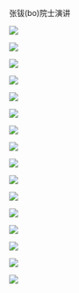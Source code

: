 张钹(bo)院士演讲

![](https://gitee.com/hxc8/images2/raw/master/img/202407172211826.jpg)

![](https://gitee.com/hxc8/images2/raw/master/img/202407172211580.jpg)

![](https://gitee.com/hxc8/images2/raw/master/img/202407172211454.jpg)

![](images/WEBRESOURCE67b6171b5367921a1311227fd090b85aimage.png)

![](https://gitee.com/hxc8/images2/raw/master/img/202407172211390.jpg)

![](https://gitee.com/hxc8/images2/raw/master/img/202407172211078.jpg)

![](https://gitee.com/hxc8/images2/raw/master/img/202407172211496.jpg)

![](https://gitee.com/hxc8/images2/raw/master/img/202407172211636.jpg)

![](https://gitee.com/hxc8/images2/raw/master/img/202407172211625.jpg)

![](https://gitee.com/hxc8/images2/raw/master/img/202407172211573.jpg)

![](https://gitee.com/hxc8/images2/raw/master/img/202407172211663.jpg)

![](https://gitee.com/hxc8/images2/raw/master/img/202407172211749.jpg)

![](https://gitee.com/hxc8/images2/raw/master/img/202407172211799.jpg)

![](https://gitee.com/hxc8/images2/raw/master/img/202407172212429.jpg)

![](https://gitee.com/hxc8/images2/raw/master/img/202407172212371.jpg)

![](https://gitee.com/hxc8/images2/raw/master/img/202407172212111.jpg)